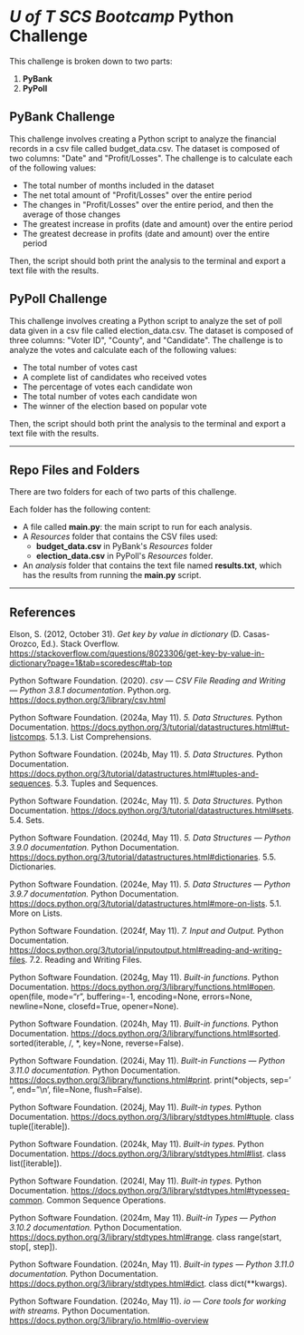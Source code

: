 # *U of T SCS Bootcamp* Python Challenge

This challenge is broken down to two parts:

1. **PyBank**
2. **PyPoll**

## PyBank Challenge

This challenge involves creating a Python script to analyze the financial records in a csv file called budget_data.csv. The dataset is composed of two columns: "Date" and "Profit/Losses".
The challenge is to calculate each of the following values:

- The total number of months included in the dataset
- The net total amount of "Profit/Losses" over the entire period
- The changes in "Profit/Losses" over the entire period, and then the average of those changes
- The greatest increase in profits (date and amount) over the entire period
- The greatest decrease in profits (date and amount) over the entire period

Then, the script should both print the analysis to the terminal and export a text file with the results.

## PyPoll Challenge

This challenge involves creating a Python script to analyze the set of poll data given in a csv file called election_data.csv. The dataset is composed of three columns: "Voter ID", "County", and "Candidate".
The challenge is to analyze the votes and calculate each of the following values:

- The total number of votes cast
- A complete list of candidates who received votes
- The percentage of votes each candidate won
- The total number of votes each candidate won
- The winner of the election based on popular vote

Then, the script should both print the analysis to the terminal and export a text file with the results.

---

## Repo Files and Folders

There are two folders for each of two parts of this challenge.

Each folder has the following content:

- A file called **main.py**: the main script to run for each analysis.
- A *Resources* folder that contains the CSV files used:
  - **budget_data.csv** in PyBank's *Resources* folder
  - **election_data.csv** in PyPoll's *Resources* folder.
- An *analysis* folder that contains the text file named **results.txt**, which has the results from running the **main.py** script.

---

## References

Elson, S. (2012, October 31). *Get key by value in dictionary* (D. Casas-Orozco, Ed.). Stack Overflow. <https://stackoverflow.com/questions/8023306/get-key-by-value-in-dictionary?page=1&tab=scoredesc#tab-top>

Python Software Foundation. (2020). *csv — CSV File Reading and Writing — Python 3.8.1 documentation*. Python.org. <https://docs.python.org/3/library/csv.html>

Python Software Foundation. (2024a, May 11). *5. Data Structures.* Python Documentation. <https://docs.python.org/3/tutorial/datastructures.html#tut-listcomps>. 5.1.3. List Comprehensions.

Python Software Foundation. (2024b, May 11). *5. Data Structures.* Python Documentation. <https://docs.python.org/3/tutorial/datastructures.html#tuples-and-sequences>. 5.3. Tuples and Sequences.

Python Software Foundation. (2024c, May 11). *5. Data Structures.* Python Documentation. <https://docs.python.org/3/tutorial/datastructures.html#sets>. 5.4. Sets.

Python Software Foundation. (2024d, May 11). *5. Data Structures — Python 3.9.0 documentation.* Python Documentation. <https://docs.python.org/3/tutorial/datastructures.html#dictionaries>. 5.5. Dictionaries.

Python Software Foundation. (2024e, May 11). *5. Data Structures — Python 3.9.7 documentation.* Python Documentation. <https://docs.python.org/3/tutorial/datastructures.html#more-on-lists>. 5.1. More on Lists.

Python Software Foundation. (2024f, May 11). *7. Input and Output.* Python Documentation. <https://docs.python.org/3/tutorial/inputoutput.html#reading-and-writing-files>. 7.2. Reading and Writing Files.

Python Software Foundation. (2024g, May 11). *Built-in functions.* Python Documentation. <https://docs.python.org/3/library/functions.html#open>. open(file, mode=“r”, buffering=-1, encoding=None, errors=None, newline=None, closefd=True, opener=None).

Python Software Foundation. (2024h, May 11). *Built-in functions.* Python Documentation. <https://docs.python.org/3/library/functions.html#sorted>. sorted(iterable, /, *, key=None, reverse=False).

Python Software Foundation. (2024i, May 11). *Built-in Functions — Python 3.11.0 documentation.* Python Documentation. <https://docs.python.org/3/library/functions.html#print>. print(*objects, sep=’ “, end=”\n’, file=None, flush=False).

Python Software Foundation. (2024j, May 11). *Built-in types.* Python Documentation. <https://docs.python.org/3/library/stdtypes.html#tuple>. class tuple([iterable]).

Python Software Foundation. (2024k, May 11). *Built-in types.* Python Documentation. <https://docs.python.org/3/library/stdtypes.html#list>. class list([iterable]).

Python Software Foundation. (2024l, May 11). *Built-in types.* Python Documentation. <https://docs.python.org/3/library/stdtypes.html#typesseq-common>. Common Sequence Operations.

Python Software Foundation. (2024m, May 11). *Built-in Types — Python 3.10.2 documentation.* Python Documentation. <https://docs.python.org/3/library/stdtypes.html#range>. class range(start, stop[, step]).

Python Software Foundation. (2024n, May 11). *Built-in types — Python 3.11.0 documentation.* Python Documentation. <https://docs.python.org/3/library/stdtypes.html#dict>. class dict(**kwargs).

Python Software Foundation. (2024o, May 11). *io — Core tools for working with streams.* Python Documentation. <https://docs.python.org/3/library/io.html#io-overview>
